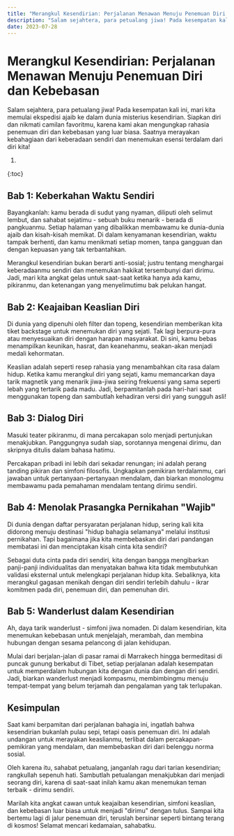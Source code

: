 ```yaml
---
title: "Merangkul Kesendirian: Perjalanan Menawan Menuju Penemuan Diri dan Kebebasan"
description: "Salam sejahtera, para petualang jiwa! Pada kesempatan kali ini, mari kita memulai ekspedisi ajaib ke dalam dunia misterius kesendirian. Siapkan diri dan nikmati camilan favoritmu, karena kami akan mengungkap rahasia penemuan diri dan kebebasan yang luar biasa. Saatnya merayakan kebahagiaan dari keberadaan sendiri dan menemukan esensi terdalam dari diri kita!"
date: 2023-07-28
---
```

# Merangkul Kesendirian: Perjalanan Menawan Menuju Penemuan Diri dan Kebebasan

Salam sejahtera, para petualang jiwa! Pada kesempatan kali ini, mari kita memulai ekspedisi ajaib ke dalam dunia misterius kesendirian. Siapkan diri dan nikmati camilan favoritmu, karena kami akan mengungkap rahasia penemuan diri dan kebebasan yang luar biasa. Saatnya merayakan kebahagiaan dari keberadaan sendiri dan menemukan esensi terdalam dari diri kita!

1. 
{:toc}

## Bab 1: Keberkahan Waktu Sendiri

Bayangkanlah: kamu berada di sudut yang nyaman, diliputi oleh selimut lembut, dan sahabat sejatimu - sebuah buku menarik - berada di pangkuanmu. Setiap halaman yang dibalikkan membawamu ke dunia-dunia ajaib dan kisah-kisah memikat. Di dalam kenyamanan kesendirian, waktu tampak berhenti, dan kamu menikmati setiap momen, tanpa gangguan dan dengan kepuasan yang tak terbantahkan.

Merangkul kesendirian bukan berarti anti-sosial; justru tentang menghargai keberadaanmu sendiri dan menemukan hakikat tersembunyi dari dirimu. Jadi, mari kita angkat gelas untuk saat-saat ketika hanya ada kamu, pikiranmu, dan ketenangan yang menyelimutimu bak pelukan hangat.

## Bab 2: Keajaiban Keaslian Diri

Di dunia yang dipenuhi oleh filter dan topeng, kesendirian memberikan kita tiket backstage untuk menemukan diri yang sejati. Tak lagi berpura-pura atau menyesuaikan diri dengan harapan masyarakat. Di sini, kamu bebas menampilkan keunikan, hasrat, dan keanehanmu, seakan-akan menjadi medali kehormatan.

Keaslian adalah seperti resep rahasia yang menambahkan cita rasa dalam hidup. Ketika kamu merangkul diri yang sejati, kamu memancarkan daya tarik magnetik yang menarik jiwa-jiwa seiring frekuensi yang sama seperti lebah yang tertarik pada madu. Jadi, berpamitanlah pada hari-hari saat menggunakan topeng dan sambutlah kehadiran versi diri yang sungguh asli!

## Bab 3: Dialog Diri

Masuki teater pikiranmu, di mana percakapan solo menjadi pertunjukan menakjubkan. Panggungnya sudah siap, sorotannya mengenai dirimu, dan skripnya ditulis dalam bahasa hatimu.

Percakapan pribadi ini lebih dari sekadar renungan; ini adalah perang tanding pikiran dan simfoni filosofis. Ungkapkan pemikiran terdalammu, cari jawaban untuk pertanyaan-pertanyaan mendalam, dan biarkan monologmu membawamu pada pemahaman mendalam tentang dirimu sendiri.

## Bab 4: Menolak Prasangka Pernikahan "Wajib"

Di dunia dengan daftar persyaratan perjalanan hidup, sering kali kita didorong menuju destinasi "hidup bahagia selamanya" melalui institusi pernikahan. Tapi bagaimana jika kita membebaskan diri dari pandangan membatasi ini dan menciptakan kisah cinta kita sendiri?

Sebagai duta cinta pada diri sendiri, kita dengan bangga mengibarkan panji-panji individualitas dan menyatakan bahwa kita tidak membutuhkan validasi eksternal untuk melengkapi perjalanan hidup kita. Sebaliknya, kita merangkul gagasan menikah dengan diri sendiri terlebih dahulu - ikrar komitmen pada diri, penemuan diri, dan pemenuhan diri.

## Bab 5: Wanderlust dalam Kesendirian

Ah, daya tarik wanderlust - simfoni jiwa nomaden. Di dalam kesendirian, kita menemukan kebebasan untuk menjelajah, merambah, dan membina hubungan dengan sesama pelancong di jalan kehidupan.

Mulai dari berjalan-jalan di pasar ramai di Marrakech hingga bermeditasi di puncak gunung berkabut di Tibet, setiap perjalanan adalah kesempatan untuk memperdalam hubungan kita dengan dunia dan dengan diri sendiri. Jadi, biarkan wanderlust menjadi kompasmu, membimbingmu menuju tempat-tempat yang belum terjamah dan pengalaman yang tak terlupakan.

## Kesimpulan

Saat kami berpamitan dari perjalanan bahagia ini, ingatlah bahwa kesendirian bukanlah pulau sepi, tetapi oasis penemuan diri. Ini adalah undangan untuk merayakan keaslianmu, terlibat dalam percakapan-pemikiran yang mendalam, dan membebaskan diri dari belenggu norma sosial.

Oleh karena itu, sahabat petualang, janganlah ragu dari tarian kesendirian; rangkullah sepenuh hati. Sambutlah petualangan menakjubkan dari menjadi seorang diri, karena di saat-saat inilah kamu akan menemukan teman terbaik - dirimu sendiri.

Marilah kita angkat cawan untuk keajaiban kesendirian, simfoni keaslian, dan kebebasan luar biasa untuk menjadi "dirimu" dengan tulus. Sampai kita bertemu lagi di jalur penemuan diri, teruslah bersinar seperti bintang terang di kosmos! Selamat mencari kedamaian, sahabatku.
